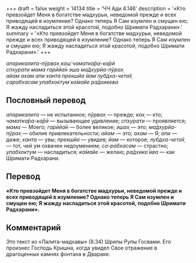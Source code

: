 +++
draft = false
weight = 14134
title = 'ЧЧ Ади 4.146'
description = '«Кто превзойдет Меня в богатстве мадхурьи, неведомой прежде и всех приводящей в изумление? Однако теперь Я Сам изумлен и смущен ею; Я жажду насладиться этой красотой, подобно Шримати Радхарани».'
summary = '«Кто превзойдет Меня в богатстве мадхурьи, неведомой прежде и всех приводящей в изумление? Однако теперь Я Сам изумлен и смущен ею; Я жажду насладиться этой красотой, подобно Шримати Радхарани».'
+++

_апарикалита-пӯрвах̣ каш́ чаматка̄ра-ка̄рӣ  
спхурати мама гарӣйа̄н эша ма̄дхурйа-пӯрах̣  
айам ахам апи ханта прекшйа йам̇ лубдха-чета̄х̣  
сарабхасам упабхоктум̇ ка̄майе ра̄дхикева_

## Пословный перевод

_апарикалита_ — не испытанное; _пӯрвах̣_ — прежде; _ках̣_ — кто; _чаматка̄ра_\-_ка̄рӣ_ — вызывающее удивление; _спхурати_ — проявляется; _мама_ — Моего; _гарӣйа̄н_ — более великое; _эшах̣_ — это; _ма̄дхурйа_\-_пӯрах̣_ — обилие привлекательности; _айам_ — это; _ахам_ — Я; _апи_ — даже; _ханта_ — увы; _прекшйа_ — увидев; _йам_ — которое; _лубдха_\-_чета̄х̣_ — тот, чей ум охвачен недоумением; _са_\-_рабхасам_ — страстно; _упабхоктум_ — насладиться; _ка̄майе_ — желаю; _ра̄дхика̄_ _ива_ — как Шримати Радхарани.

## Перевод

**«Кто превзойдет Меня в богатстве мадхурьи, неведомой прежде и всех приводящей в изумление? Однако теперь Я Сам изумлен и смущен ею; Я жажду насладиться этой красотой, подобно Шримати Радхарани».**

## Комментарий

Это текст из «Лалита-мадхавы» (8.34) Шрилы Рупы Госвами. Его произнес Господь Кришна, когда увидел Свое отражение в драгоценных камнях фонтана в Двараке.
